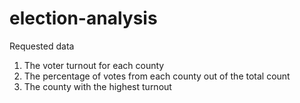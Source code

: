 # election-analysis


Requested data
1. The voter turnout for each county
2. The percentage of votes from each county out of the total count
3. The county with the highest turnout